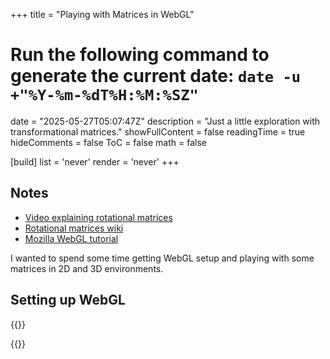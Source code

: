 +++
title = "Playing with Matrices in WebGL"
# Run the following command to generate the current date: `date -u +"%Y-%m-%dT%H:%M:%SZ"`
date = "2025-05-27T05:07:47Z"
description = "Just a little exploration with transformational matrices."
showFullContent = false
readingTime = true
hideComments = false
ToC = false
math = false

[build]
list = 'never'
render = 'never'
+++

## Notes
- [Video explaining rotational matrices](https://www.youtube.com/watch?v=Ta8cKqltPfU)
- [Rotational matrices wiki](https://en.wikipedia.org/wiki/Rotation_matrix)
- [Mozilla WebGL tutorial](https://developer.mozilla.org/en-US/docs/Web/API/WebGL_API/Tutorial)

I wanted to spend some time getting WebGL setup and playing with some matrices in 2D and 3D environments.

## Setting up WebGL

{{<rawhtml>}}
<canvas id="gl-canvas" style="width: 100%; height: 50%; margin-top: 10px;"></canvas>
<script
  src="https://cdnjs.cloudflare.com/ajax/libs/gl-matrix/2.8.1/gl-matrix-min.js"
  integrity="sha512-zhHQR0/H5SEBL3Wn6yYSaTTZej12z0hVZKOv3TwCUXT1z5qeqGcXJLLrbERYRScEDDpYIJhPC1fk31gqR783iQ=="
  crossorigin="anonymous"
  defer
  async
></script>
<script type="module" src="./01-demo.js"></script>
{{</rawhtml>}}

